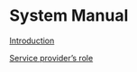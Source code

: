 # System Manual

[Introduction](system-manual/introduction.md)

[Service provider’s role](system-manual/service-provider-role.md)
